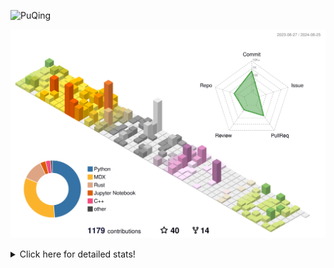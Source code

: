 ![PuQing](https://user-images.githubusercontent.com/27223114/171565019-9a56fae6-b08b-421f-99db-7e830da42371.png)

![](./profile-3d-contrib/profile-season-animate.svg)

<details>
<summary>Click here for detailed stats!</summary>

<!--START_SECTION:waka-->
![Lines of code](https://img.shields.io/badge/From%20Hello%20World%20I%27ve%20Written-1.4%20million%20lines%20of%20code-blue)

**🐱 My GitHub Data** 

> 📦 401.4 kB Used in GitHub's Storage 
 > 
> 🏆 477 Contributions in the Year 2024
 > 
> 🚫 Not Opted to Hire
 > 
> 📜 54 Public Repositories 
 > 
> 🔑 29 Private Repositories 
 > 
**I'm an Early 🐤** 

```text
🌞 Morning                494 commits         ██░░░░░░░░░░░░░░░░░░░░░░░   06.32 % 
🌆 Daytime                3518 commits        ███████████░░░░░░░░░░░░░░   45.02 % 
🌃 Evening                1783 commits        ██████░░░░░░░░░░░░░░░░░░░   22.82 % 
🌙 Night                  2019 commits        ██████░░░░░░░░░░░░░░░░░░░   25.84 % 
```


📊 **This Week I Spent My Time On** 

```text
💬 Programming Languages: 
TypeScript               15 hrs 52 mins      ████████████░░░░░░░░░░░░░   47.16 % 
Python                   6 hrs 4 mins        █████░░░░░░░░░░░░░░░░░░░░   18.07 % 
Browsing                 3 hrs 43 mins       ███░░░░░░░░░░░░░░░░░░░░░░   11.06 % 
GitHubing                2 hrs 56 mins       ██░░░░░░░░░░░░░░░░░░░░░░░   08.74 % 
Fish Touching            1 hr 5 mins         █░░░░░░░░░░░░░░░░░░░░░░░░   03.22 % 

🔥 Editors: 
VS Code                  23 hrs 51 mins      ██████████████████░░░░░░░   70.87 % 
Chrome                   9 hrs 27 mins       ███████░░░░░░░░░░░░░░░░░░   28.12 % 
fish                     20 mins             ░░░░░░░░░░░░░░░░░░░░░░░░░   01.00 % 

💻 Operating System: 
Windows                  16 hrs 58 mins      █████████████░░░░░░░░░░░░   50.42 % 
Mac                      9 hrs 52 mins       ███████░░░░░░░░░░░░░░░░░░   29.32 % 
WSL                      5 hrs 18 mins       ████░░░░░░░░░░░░░░░░░░░░░   15.76 % 
Linux                    1 hr 30 mins        █░░░░░░░░░░░░░░░░░░░░░░░░   04.50 % 
```


<!--END_SECTION:waka-->
</details>
